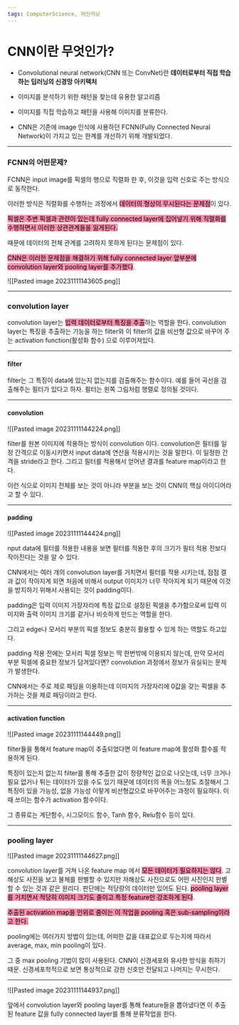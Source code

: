 ```yaml
---
tags: ComputerScience, 머신러닝
---
```

# CNN이란 무엇인가?

- Convolutional neural network(CNN 또는 ConvNet)란 **데이터로부터 직접 학습하는 딥러닝의 신경망 아키텍처**

- 이미지를 분석하기 위한 패턴을 찾는데 유용한 알고리즘
- 이미지를 직접 학습하고 패턴을 사용해 이미지를 분류한다.
- CNN은 기존에 image 인식에 사용하던 FCNN(Fully Connected Neural Network)이 가지고 있는 한계를 개선하기 위해 개발되었다.

------------------

### FCNN의 어떤문제?

FCNN은 input image를 픽셀의 행으로 직렬화 한 후, 이것을 입력 신호로 주는 방식으로 동작한다.

이러한 방식은 직렬화를 수행하는 과정에서 <mark style="background: #FF5582A6;">데이터의 형상이 무시된다는 문제점</mark>이 있다.

<mark style="background: #FF5582A6;">픽셀은 주변 픽셀과 관련이 있는데 fully connected layer에 집어넣기 위해 직렬화를 수행하면서 이러한 상관관계들을 잃게된다.</mark>

때문에 데이터의 전체 관계를 고려하지 못하게 된다는 문제점이 있다.

<mark style="background: #FF5582A6;">
CNN은 이러한 문제점을 해결하기 위해 fully connected layer 앞부분에 convolution layer와 pooling layer를 추가했다</mark>.

![[Pasted image 20231111143605.png]]

-----------------------

### convolution layer

convolution layer는 <mark style="background: #FF5582A6;">입력 데이터로부터 특징을 추출</mark>하는 역할을 한다.
convolution layer는 특징을 추출하는 기능을 하는 filter와
이 filter의 값을 비선형 값으로 바꾸어 주는 activation function(활성화 함수) 으로 이루어져있다.

--------------------------
#### filter

filter는 그 특징이 data에 있는지 없는지를 검출해주는 함수이다.
예를 들어 곡선을 검출해주는 필터가 있다고 하자.
필터는 왼쪽 그림처럼 행렬로 정의될 것이다.

-----------------------------
#### convolution

![[Pasted image 20231111144224.png]]

filter를 원본 이미지에 적용하는 방식이 convolution 이다.
convolution은 필터를 일정 간격으로 이동시키면서 input data에 연산을 적용시키는 것을 말한다.
이 일정한 간격을 stride라고 한다.
그리고 필터를 적용해서 얻어낸 결과를 feature map이라고 한다.

이런 식으로 이미지 전체를 보는 것이 아니라 부분을 보는 것이 CNN의 핵심 아이디어라고 할 수 있다.

--------------------------------
#### padding

![[Pasted image 20231111144424.png]]


nput data에 필터를 적용한 내용을 보면 필터를 적용한 후의 크기가 필터 적용 전보다 작아진다는 것을 알 수 있다.

CNN에서는 여러 개의 convolution layer를 거치면서 필터를 적용 시키는데, 점점 결과 값이 작아지게 되면 처음에 비해서 output 이미지가 너무 작아지게 되기 때문에 이것을 방지하기 위해서 사용되는 것이 padding이다.

padding은 입력 이미지 가장자리에 특정 값으로 설정된 픽셀을 추가함으로써 입력 이미지와 출력 이미지 크기를 같거나 비슷하게 만드는 역할을 한다.

그리고 edge나 모서리 부분의 픽셀 정보도 충분히 활용할 수 있게 하는 역할도 하고있다.

padding 적용 전에는 모서리 픽셀 정보는 딱 한번밖에 이용되지 않는데, 만약 모서리 부분 픽셀에 중요한 정보가 담겨있다면? convolution 과정에서 정보가 유실되는 문제가 발생한다.

CNN에서는 주로 제로 패딩을 이용하는데 이미지의 가장자리에 0값을 갖는 픽셀을 추가하는 것을 제로 패딩이라고 한다.

--------------------------
#### activation function

![[Pasted image 20231111144449.png]]

filter들을 통해서 feature map이 추출되었다면 이 feature map에 활성화 함수를 적용하게 된다.

특징이 있는지 없는지 filter를 통해 추출한 값이 정량적인 값으로 나오는데, 너무 크거나 필요 없거나 튀는 데이터가 있을 수도 있기 때문에 데이터의 폭을 어느정도 조절해서 그 특징이 있을 가능성, 없을 가능성 이렇게 비선형값으로 바꾸어주는 과정이 필요하다. 이 때 쓰이는 함수가 activation 함수이다.

그 종류로는 계단함수, 시그모이드 함수, Tanh 함수, Relu함수 등이 있다.

------------------

### pooling layer

![[Pasted image 20231111144627.png]]

convolution layer를 거쳐 나온 feature map 에서 <mark style="background: #FF5582A6;">모든 데이터가 필요하지는 않다</mark>.
고해상도 사진을 보고 물체를 판별할 수 있지만 저해상도 사진으로도 어떤 사진인지 판별할 수 있는 것과 같은 원리다.
판단에는 적당량의 데이터만 있어도 된다.
<mark style="background: #FF5582A6;">pooling layer를 거치면서 적당히 이미지 크기도 줄이고 특정 feature만 강조하게 된다</mark>.

<mark style="background: #FF5582A6;">추출된 activation map을 인위로 줄이는 이 작업을 pooling 혹은 sub-sampling이라고 한다.</mark>

pooling에는 여러가지 방법이 있는데, 어떠한 값을 대표값으로 두는지에 따라서 average, max, min pooling이 있다.

그 중 max pooling 기법이 많이 사용된다. CNN이 신경세포와 유사한 방식을 취하기 때문. 신경세포학적으로 보면 통상적으로 강한 신호만 전달되고 나머지는 무시한다.

-----------------------

![[Pasted image 20231111144937.png]]

앞에서 convolution layer와 pooling layer를 통해 feature들을 뽑아냈다면
이 추출된 feature 값을 fully connected layer를 통해 분류작업을 한다.